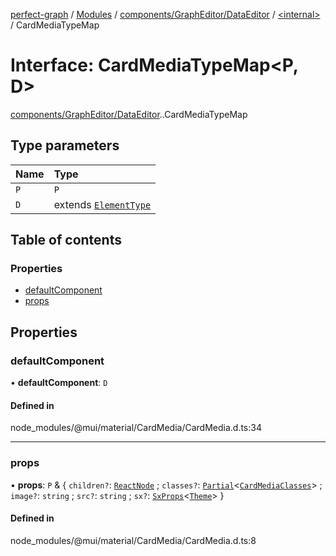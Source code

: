 [perfect-graph](../README.md) / [Modules](../modules.md) / [components/GraphEditor/DataEditor](../modules/components_GraphEditor_DataEditor.md) / [<internal\>](../modules/components_GraphEditor_DataEditor._internal_.md) / CardMediaTypeMap

# Interface: CardMediaTypeMap<P, D\>

[components/GraphEditor/DataEditor](../modules/components_GraphEditor_DataEditor.md).[<internal>](../modules/components_GraphEditor_DataEditor._internal_.md).CardMediaTypeMap

## Type parameters

| Name | Type |
| :------ | :------ |
| `P` | `P` |
| `D` | extends [`ElementType`](../modules/components_GraphEditor_DataEditor._internal_.md#elementtype) |

## Table of contents

### Properties

- [defaultComponent](components_GraphEditor_DataEditor._internal_.CardMediaTypeMap.md#defaultcomponent)
- [props](components_GraphEditor_DataEditor._internal_.CardMediaTypeMap.md#props)

## Properties

### defaultComponent

• **defaultComponent**: `D`

#### Defined in

node_modules/@mui/material/CardMedia/CardMedia.d.ts:34

___

### props

• **props**: `P` & { `children?`: [`ReactNode`](../modules/components_ClusterNodeContainer._internal_.md#reactnode) ; `classes?`: [`Partial`](../modules/components_ClusterNodeContainer._internal_.md#partial)<[`CardMediaClasses`](components_GraphEditor_DataEditor._internal_.CardMediaClasses.md)\> ; `image?`: `string` ; `src?`: `string` ; `sx?`: [`SxProps`](../modules/components_GraphEditor_DataEditor._internal_.md#sxprops)<[`Theme`](components_GraphEditor_DataEditor._internal_.Theme.md)\>  }

#### Defined in

node_modules/@mui/material/CardMedia/CardMedia.d.ts:8
